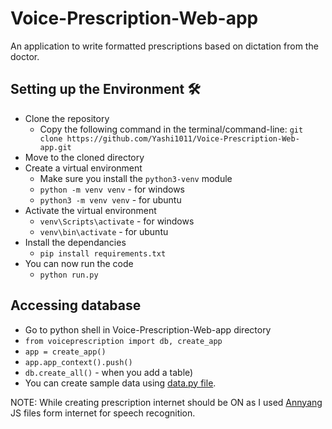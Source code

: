 # Voice-Prescription-Web-app

An application to write formatted prescriptions based on dictation from the doctor.

## Setting up the Environment 🛠

* Clone the repository
  * Copy the following command in the terminal/command-line: `git clone https://github.com/Yashi1011/Voice-Prescription-Web-app.git`
* Move to the cloned directory
* Create a virtual environment
  * Make sure you install the `python3-venv` module 
  * `python -m venv venv` - for windows
  * `python3 -m venv venv` - for ubuntu
* Activate the virtual environment
  * `venv\Scripts\activate` - for windows
  * `venv\bin\activate` - for ubuntu
* Install the dependancies
  * `pip install requirements.txt`
* You can now run the code
  * `python run.py`

## Accessing database
* Go to python shell in Voice-Prescription-Web-app directory
* `from voiceprescription import db, create_app`
* `app = create_app()`
* `app.app_context().push()`
* `db.create_all()` - when you add a table)
* You can create sample data using [data.py file](/voiceprescription/data.py).

NOTE: While creating prescription internet should be ON as I used [Annyang](https://www.talater.com/annyang/) JS files form internet for speech recognition.
